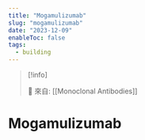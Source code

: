 ```yaml
---
title: "Mogamulizumab"
slug: "mogamulizumab"
date: "2023-12-09"
enableToc: false
tags:
  - building
---
```


> [!info]
>
> 🌱 來自: [[Monoclonal Antibodies]]

# Mogamulizumab



